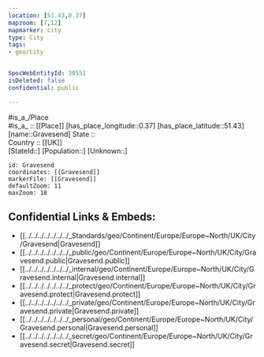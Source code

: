 ```yaml
---
location: [51.43,0.37] 
mapzoom: [7,12] 
mapmarker: city 
type: City
tags:
- geo/City


SpocWebEntityId: 30551
isDeleted: false
confidential: public

---
```

#is_a_/Place  
#is_a_ :: [[Place]] 
[has_place_longitude::0.37] 
[has_place_latitude::51.43] 
[name::Gravesend] 
State ::  
Country :: [[UK]]  
[StateId::] 
[Population::] 
[Unknown::] 


```leaflet
id: Gravesend
coordinates: [[Gravesend]] 
markerFile: [[Gravesend]] 
defaultZoom: 11 
maxZoom: 18
```


## Confidential Links & Embeds: 
- [[../../../../../../../_Standards/geo/Continent/Europe/Europe~North/UK/City/Gravesend|Gravesend]] 
- [[../../../../../../../_public/geo/Continent/Europe/Europe~North/UK/City/Gravesend.public|Gravesend.public]] 
- [[../../../../../../../_internal/geo/Continent/Europe/Europe~North/UK/City/Gravesend.internal|Gravesend.internal]] 
- [[../../../../../../../_protect/geo/Continent/Europe/Europe~North/UK/City/Gravesend.protect|Gravesend.protect]] 
- [[../../../../../../../_private/geo/Continent/Europe/Europe~North/UK/City/Gravesend.private|Gravesend.private]] 
- [[../../../../../../../_personal/geo/Continent/Europe/Europe~North/UK/City/Gravesend.personal|Gravesend.personal]] 
- [[../../../../../../../_secret/geo/Continent/Europe/Europe~North/UK/City/Gravesend.secret|Gravesend.secret]] 
